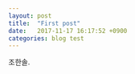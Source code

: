 ```yaml
---
layout: post
title:  "First post"
date:   2017-11-17 16:17:52 +0900
categories: blog test
---
```


조한솔.
